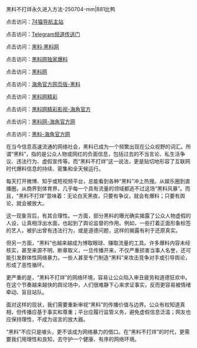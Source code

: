 黑料不打烊永久进入方法-250704-mm|881比鸭

点击访问：<a href="https://74mao.com/">74猫导航主站</a>

点击访问：<a href="https://74mao.com/">Telegram频道传送门</a>

点击访问：<a href="https://heiliaolvzlu3.pages.dev">黑料·黑料网</a>

点击访问：<a href="https://heiliaoyvnrda.pages.dev">黑料网独家爆料</a>

点击访问：<a href="https://fge-7ja.pages.dev/">黑料网</a>

点击访问：<a href="https://haef.pages.dev/">海角官方网页版-黑料</a>

点击访问：<a href="https://qfwfg.pages.dev/">黑料网精彩</a>

点击访问：<a href="https://ert-6he.pages.dev/">黑料网精彩影视-海角官方</a>

点击访问：<a href="https://sdbsd.pages.dev/">黑料网-海角官方网</a>

点击访问：<a href="https://gbs-3wd.pages.dev/">黑料-海角官方网</a>

在当今信息高速流通的网络社会，黑料已成为一个频繁出现在公众视野的词汇。所谓“黑料”，指的是公众人物或网红的负面信息，包括过去的不当言论、私生活争议、违法行为、虚假宣传等。而“黑料不打烊”这一说法，更是贴切地形容了互联网时代爆料信息的持续、密集和全天候运行。

每天打开微博、知乎或短视频平台，总能看到各种“黑料”冲上热搜。从娱乐圈到直播圈，从商界到体育界，几乎每一个具有流量的领域都逃不过这场“黑料风暴”。而且，“黑料不打烊”意味着：无论白天黑夜，只要有争议，就会有爆料；只要有舆论，就会被放大。

这一现象背后，有其合理性。一方面，部分黑料的曝光确实揭露了公众人物虚假的人设，让真相浮出水面，也起到了舆论监督的作用。例如，一些打着正面形象标签的艺人，被扒出曾有违法行为，或是道德问题，这样的揭露有利于还原真实。

但另一方面，“黑料”也越来越成为博取眼球、赚取流量的工具。许多爆料内容未经核实，甚至来源不明、断章取义，一旦传播开来，不仅严重损害当事人名誉，还可能引发群体性网络暴力。一些人甚至专门制造“黑料”来攻击竞争对手或引导舆论，形成了恶性循环。

更严重的是，“黑料不打烊”的网络环境，容易让公众陷入审丑疲劳和道德狂欢中。在这个节奏越来越快的舆论场中，人们很难静下心来求证事实，反而更容易被情绪牵动、盲目站队。

面对这样的现状，我们需要重新审视“黑料”的传播价值与边界。公众有权知道真相，但传播应基于事实和尊重；平台应履行监管义务，避免虚假信息泛滥；网友也应保持理性，不成为谣言的放大器。

“黑料”不应只是噱头，更不该成为网络暴力的借口。在“黑料不打烊”的时代，更需要我们用理性和良知，去守护一个健康、有序的网络环境。

